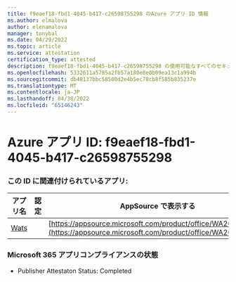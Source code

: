 ```yaml
---
title: f9eaef18-fbd1-4045-b417-c26598755298 のAzure アプリ ID 情報
ms.author: elmalova
author: elenamalova
manager: tonybal
ms.date: 04/29/2022
ms.topic: article
ms.service: attestation
certification_type: attested
description: f9eaef18-fbd1-4045-b417-c26598755298 の使用可能なすべてのセキュリティとコンプライアンス情報。
ms.openlocfilehash: 5332611a5785a2fb57a180e8e0b09ea13c1a994b
ms.sourcegitcommit: db48137bbc58500d2e4b5ec78cb8f585b835237e
ms.translationtype: MT
ms.contentlocale: ja-JP
ms.lasthandoff: 04/30/2022
ms.locfileid: "65146243"
---
```

# <a name="azure-app-id-f9eaef18-fbd1-4045-b417-c26598755298"></a>Azure アプリ ID: f9eaef18-fbd1-4045-b417-c26598755298


### <a name="apps-associated-with-this-id"></a>この ID に関連付けられているアプリ:
| **アプリ名** | **認定** | **AppSource で表示する** |
|--------------|---------------|-----------------------|
| [Wats](../forward/WA200003597.md) |  | [https://appsource.microsoft.com/product/office/WA200003597](https://appsource.microsoft.com/product/office/WA200003597) |

### <a name="microsoft-365-app-compliance-status"></a>Microsoft 365 アプリコンプライアンスの状態
- Publisher Attestaton Status: Completed
